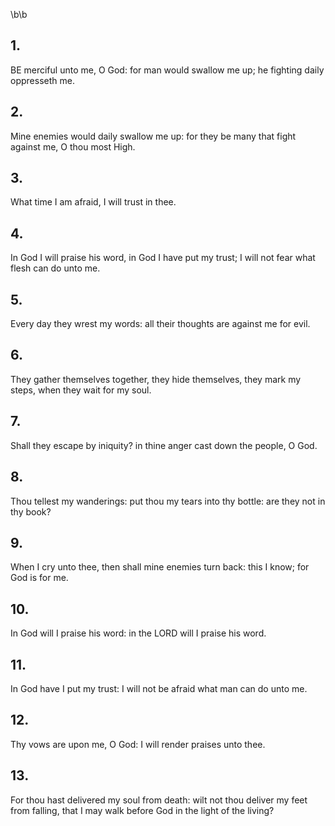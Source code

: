 \b\b
## 1.
BE merciful unto me, O God: for man would swallow me up; he fighting daily oppresseth me.
## 2.
Mine enemies would daily swallow me up: for they be many that fight against me, O thou most High.
## 3.
What time I am afraid, I will trust in thee.
## 4.
In God I will praise his word, in God I have put my trust; I will not fear what flesh can do unto me.
## 5.
Every day they wrest my words: all their thoughts are against me for evil.
## 6.
They gather themselves together, they hide themselves, they mark my steps, when they wait for my soul.
## 7.
Shall they escape by iniquity?  in thine anger cast down the people, O God.
## 8.
Thou tellest my wanderings: put thou my tears into thy bottle: are they not in thy book?
## 9.
When I cry unto thee, then shall mine enemies turn back: this I know; for God is for me.
## 10.
In God will I praise his word: in the LORD will I praise his word.
## 11.
In God have I put my trust: I will not be afraid what man can do unto me.
## 12.
Thy vows are upon me, O God: I will render praises unto thee.
## 13.
For thou hast delivered my soul from death: wilt not thou deliver my feet from falling, that I may walk before God in the light of the living?
